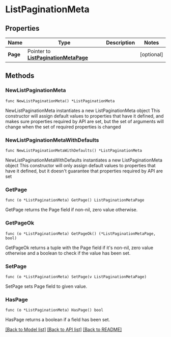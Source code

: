 # ListPaginationMeta

## Properties

Name | Type | Description | Notes
------------ | ------------- | ------------- | -------------
**Page** | Pointer to [**ListPaginationMetaPage**](ListPaginationMetaPage.md) |  | [optional] 

## Methods

### NewListPaginationMeta

`func NewListPaginationMeta() *ListPaginationMeta`

NewListPaginationMeta instantiates a new ListPaginationMeta object
This constructor will assign default values to properties that have it defined,
and makes sure properties required by API are set, but the set of arguments
will change when the set of required properties is changed

### NewListPaginationMetaWithDefaults

`func NewListPaginationMetaWithDefaults() *ListPaginationMeta`

NewListPaginationMetaWithDefaults instantiates a new ListPaginationMeta object
This constructor will only assign default values to properties that have it defined,
but it doesn't guarantee that properties required by API are set

### GetPage

`func (o *ListPaginationMeta) GetPage() ListPaginationMetaPage`

GetPage returns the Page field if non-nil, zero value otherwise.

### GetPageOk

`func (o *ListPaginationMeta) GetPageOk() (*ListPaginationMetaPage, bool)`

GetPageOk returns a tuple with the Page field if it's non-nil, zero value otherwise
and a boolean to check if the value has been set.

### SetPage

`func (o *ListPaginationMeta) SetPage(v ListPaginationMetaPage)`

SetPage sets Page field to given value.

### HasPage

`func (o *ListPaginationMeta) HasPage() bool`

HasPage returns a boolean if a field has been set.


[[Back to Model list]](../README.md#documentation-for-models) [[Back to API list]](../README.md#documentation-for-api-endpoints) [[Back to README]](../README.md)


